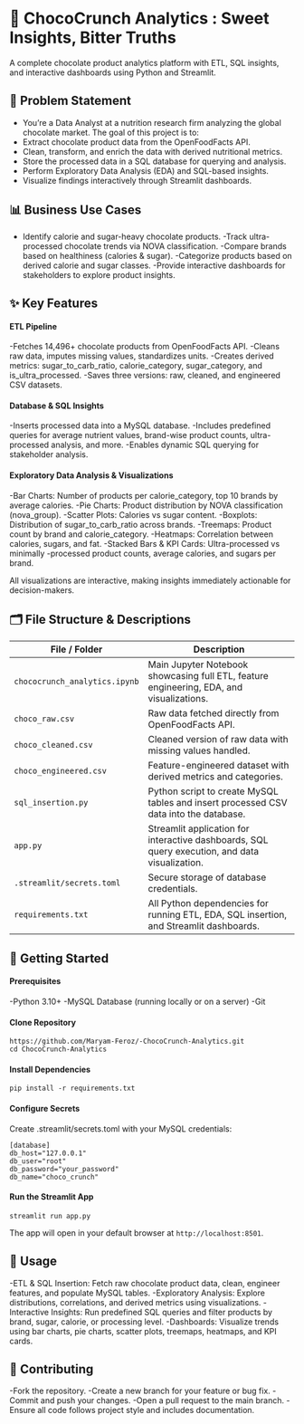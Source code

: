 # 🍫 ChocoCrunch Analytics : Sweet Insights, Bitter Truths

A complete chocolate product analytics platform with ETL, SQL insights, and interactive dashboards using Python and Streamlit.

## 📣 Problem Statement

- You’re a Data Analyst at a nutrition research firm analyzing the global chocolate market. The goal of this project is to:
- Extract chocolate product data from the OpenFoodFacts API.
- Clean, transform, and enrich the data with derived nutritional metrics.
- Store the processed data in a SQL database for querying and analysis.
- Perform Exploratory Data Analysis (EDA) and SQL-based insights.
- Visualize findings interactively through Streamlit dashboards.

## 📊 Business Use Cases

- Identify calorie and sugar-heavy chocolate products.
-Track ultra-processed chocolate trends via NOVA classification.
-Compare brands based on healthiness (calories & sugar).
-Categorize products based on derived calorie and sugar classes.
-Provide interactive dashboards for stakeholders to explore product insights.

## ✨ Key Features

#### ETL Pipeline
-Fetches 14,496+ chocolate products from OpenFoodFacts API.
-Cleans raw data, imputes missing values, standardizes units.
-Creates derived metrics: sugar_to_carb_ratio, calorie_category, sugar_category, and is_ultra_processed.
-Saves three versions: raw, cleaned, and engineered CSV datasets.

#### Database & SQL Insights
-Inserts processed data into a MySQL database.
-Includes predefined queries for average nutrient values, brand-wise product counts, ultra-processed analysis, and more.
-Enables dynamic SQL querying for stakeholder analysis.

#### Exploratory Data Analysis & Visualizations
-Bar Charts: Number of products per calorie_category, top 10 brands by average calories.
-Pie Charts: Product distribution by NOVA classification (nova_group).
-Scatter Plots: Calories vs sugar content.
-Boxplots: Distribution of sugar_to_carb_ratio across brands.
-Treemaps: Product count by brand and calorie_category.
-Heatmaps: Correlation between calories, sugars, and fat.
-Stacked Bars & KPI Cards: Ultra-processed vs minimally 
-processed product counts, average calories, and sugars per brand.

All visualizations are interactive, making insights immediately actionable for decision-makers.

## 🗂 File Structure & Descriptions

| File / Folder                 | Description                                                                                    |
| ----------------------------- | ---------------------------------------------------------------------------------------------- |
| `chococrunch_analytics.ipynb` | Main Jupyter Notebook showcasing full ETL, feature engineering, EDA, and visualizations.       |
| `choco_raw.csv`               | Raw data fetched directly from OpenFoodFacts API.                                              |
| `choco_cleaned.csv`           | Cleaned version of raw data with missing values handled.                                       |
| `choco_engineered.csv`        | Feature-engineered dataset with derived metrics and categories.                                |
| `sql_insertion.py`            | Python script to create MySQL tables and insert processed CSV data into the database.          |
| `app.py`                      | Streamlit application for interactive dashboards, SQL query execution, and data visualization. |
| `.streamlit/secrets.toml`     | Secure storage of database credentials.                                                        |
| `requirements.txt`            | All Python dependencies for running ETL, EDA, SQL insertion, and Streamlit dashboards.         |

## 🚀 Getting Started

#### Prerequisites
-Python 3.10+
-MySQL Database (running locally or on a server)
-Git

#### Clone Repository
```
https://github.com/Maryam-Feroz/-ChocoCrunch-Analytics.git
cd ChocoCrunch-Analytics
```

#### Install Dependencies
```
pip install -r requirements.txt
```
#### Configure Secrets
Create .streamlit/secrets.toml with your MySQL credentials:
```
[database]
db_host="127.0.0.1"
db_user="root"
db_password="your_password"
db_name="choco_crunch"
```
#### Run the Streamlit App
```
streamlit run app.py
```
The app will open in your default browser at ```http://localhost:8501```.

## 📝 Usage

-ETL & SQL Insertion: Fetch raw chocolate product data, clean, engineer features, and populate MySQL tables.
-Exploratory Analysis: Explore distributions, correlations, and derived metrics using visualizations.
-Interactive Insights: Run predefined SQL queries and filter products by brand, sugar, calorie, or processing level.
-Dashboards: Visualize trends using bar charts, pie charts, scatter plots, treemaps, heatmaps, and KPI cards.

## 🤝 Contributing

-Fork the repository.
-Create a new branch for your feature or bug fix.
-Commit and push your changes.
-Open a pull request to the main branch.
-Ensure all code follows project style and includes documentation.




















